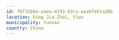 ```yaml
---
id: f0f3169e-eaea-4193-83ca-eeabfe61a28b
location: Ding Jia Zhai, Yiwu
municipality: Yunnan
country: China
---
```

